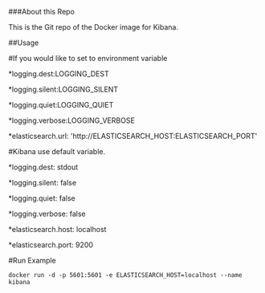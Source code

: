 ###About this Repo 

This is the Git repo of the Docker image for Kibana. 

##Usage 

#If you would like to set to environment variable 

*logging.dest:LOGGING_DEST

*logging.silent:LOGGING_SILENT 

*logging.quiet:LOGGING_QUIET  

*logging.verbose:LOGGING_VERBOSE 

*elasticsearch.url: 'http://ELASTICSEARCH_HOST:ELASTICSEARCH_PORT'

#Kibana use default variable.

*logging.dest: stdout

*logging.silent: false

*logging.quiet: false

*logging.verbose: false

*elasticsearch.host: localhost

*elasticsearch.port: 9200

#Run Example

`docker run -d -p 5601:5601 -e ELASTICSEARCH_HOST=localhost --name kibana`
